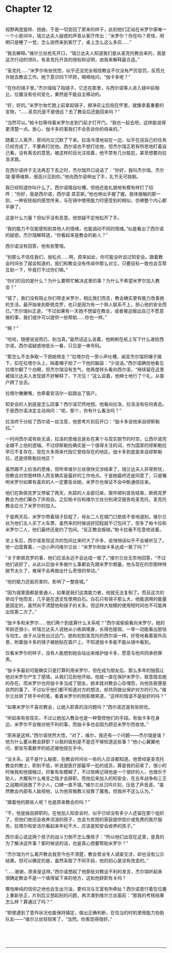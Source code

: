 # Chapter 12

<br>
视野再度旋转、扭曲，于是一切变回了原来的样子，此刻他们正站在米罗尔家唯一一个小房间中，瑞兰达夫人疑惑的声音从客厅传出：“米罗尔？你在吗？奇怪，明明只是睡了一觉，怎么突然来到客厅了，桌上怎么这么多灰……”

“我去解释。”维尔兰丝抢先开口，“瑞兰达夫人知道我们是从圣克托教会来的，我是这次行动的领队，有圣克托开具的授权和证明，由我来解释最合适。”

“圣克托……”米罗尔有些恍惚，似乎还没完全相信教会不仅没有严厉惩罚，反而允许她去教会工作。她下意识四下环顾，喃喃地问，“伽卡多呢？”

“在你的镜子里。”杰尔瑞指了指镜子，它还在那里，与西尔诺等人进入镜中前相比，位置没有任何变化，果然是不能自主移动的。

“好，好的。”米罗尔匆忙跑上前拿起镜子，擦净灰尘后抱在怀里，就像拿着重要的宝物，“……圣克托是不是很远？去了教会后还能回来吗？”

“当然可以。”帕卡拉等待着米罗尔走到门前才打开门，“我也一起去吧，这样能说得更清楚一点。放心，伽卡多的事我们不会告诉你的母亲的。”

随着三人离开，房间内又沉默了下来。拉洛冷漠地站在一边，似乎在说自己的任务已经完成了，不要再打扰他。西尔诺也不想打扰他，但杰尔瑞正若有所思地盯着自己看，没有离去的意思。被这样的目光注视着，他不禁有几分尴尬，甚至想要向拉洛求救。

在西尔诺终于无法再忍下去之时，杰尔瑞开口说话了：“你好，我叫杰尔瑞，杰尔瑞·塞蒂维斯，很高兴见到你。”他向西尔诺伸出了手，礼节无可挑剔。

我已经知道你叫什么了。西尔诺暗自吐槽，但他还是礼貌地有模有样打了招呼：“你好，我是西尔诺，西尔诺·其亚斯。”他也伸出手握了握。肢体接触的那一刻，一种安抚般的感觉传来，与在镜中使用能力时感受到的相似，仿佛整个内心都平静了。

这是什么力量？但似乎没有恶意。他惊疑不定地松开了手。

“我的能力不仅能感知到其他人的情绪，也能调动不同的情绪。”似是看出了西尔诺的疑惑，杰尔瑞解释道，“你看起来是教会的新人？”

西尔诺没有回答，他有些警惕。

“别那么不信任我们，放松点……啊，原来如此，你可能没听说过知安会。跟着教会时间长了就会知道的，我们和教会没有传闻中那么对立，只要目标一致也会互帮互助一下，毕竟打不过你们嘛。”

“你们的目的是什么？为什么要帮忙解决这里的事？为什么不希望米罗尔加入教会？”

“错了，我们没有阻止你们带走米罗尔，相比我们而言，教会确实更有能力改善她的生活。最开始来到斯佩克罗，也只是因为有一个熟人联系不上，担心他的安全而已。”杰尔瑞纠正道，“不过如果有一天她不想留在教会，或者被迫做出自己不愿意做的事，我们或许可以提供一些帮助……你也一样。”

“啊？”

“哈哈，随便说说而已，别当真。”虽然话这么说着，他刷刷在纸上写下什么递给西尔诺，西尔诺疑惑地低头一看，只见是一串号码。

“那怎么不去争取一下把她带走？”拉塔尔在一旁小声吐槽，闻言杰尔瑞将帽子摘下，扣在拉塔尔头上，隔着帽子拍了一下他的脑袋：“少说话。”西尔诺确信他看见拉塔尔翻了个白眼，但杰尔瑞没有生气，他再度转头看向西尔诺，“继续留在这里被瑞兰达夫人发现就不好解释了，下次见！”这么说着，他绅士地行了个礼，从窗户跨了出去。

拉塔尔撇撇嘴，也牵着安洁尔一起跳出了窗户。

知安会的人到底是怎么回事？西尔诺茫然地想。他看向拉洛，拉洛没有任何表态。于是西尔诺决定主动询问：“呃，那个，你有什么看法吗？”

拉洛终于分给了西尔诺一丝注意，他思考片刻后开口：“伽卡多说他来自缪斯勒拉。”

一时间西尔诺有些无语，拉洛的思维总是处在某个与现实脱节的时空，让西尔诺完全跟不上他的逻辑。不过缪斯勒拉确实是一个值得关注的词，作为国家的缪斯勒拉早已不复存在，现在大多用来代指它曾经存在的地区。伽卡多到底是来自缪斯勒拉，还是缪斯勒拉地区？

虽然跟不上拉洛的思维，但所幸维尔兰丝很快交涉结束了，瑞兰达夫人非常担忧，但教会对奈图林特人而言确实是最好的工作地点。于是她最终还是同意了，只是嘱咐米罗尔如果有喜欢的人一定要告诉她，米罗尔也保证不会中断通信往来。

他们在斯佩克罗又停留了两天，失踪的人全部归来，案件顺利宣告结束，斯佩克罗教会为他们筹办了庆祝会。之后帕卡拉和维尔兰丝分别递交报告给圣克托，圣克托教会应允了米罗尔的加入。

于是两天后，米罗尔带着镜子启程了，母女二人在城门口依依不舍地道别。维尔兰丝为他们五人买了火车票，虽然来的时候说好回程就不订包间了，但多了帕卡拉和米罗尔二人，他们最终还是约了包间。“反正教会报销。”帕卡拉毫不在意地说着。

坐上车后，西尔诺发现这次的包间比来时大了许多，说悄悄话似乎不会被听见了。他一边盘算着，一边小声问维尔兰丝：“米罗尔和伽卡多达成一致了吗？”

“关于斯佩克罗的事，他们应该永远不会达成一致了。”维尔兰丝无奈地回答，“不过他们说好了，从此以后伽卡多做什么事都会先跟米罗尔商量。他与现在的奈图林特脱节太久了，难保不会再做出什么奇怪的举动。”

“他的能力还挺厉害的，影响了一整座城。”

“因为城里面都是普通人，如果是我们这类能力者，他就无法复制了。而且这次的举动于他而言，几乎是在透支性使用白石。白石只有镜子那么大，他能调用的能量是固定的，虽然尚不清楚他和镜子的关系，但这样大规模的使用短时间也不可能再出现第二次了。”

“伽卡多和米罗尔……他们两个到底算什么关系呢？”西尔诺偷偷看向米罗尔，她的年龄还很小，听瑞兰达夫人说她从小疾病缠身，长得也瘦弱，一举一动能看出胆怯与怕生。由于从没有出过远门，她和初到圣克托的西尔诺一样，好奇地看着窗外风景，附着伽卡多的镜子被她贴在窗户上，不知道伽卡多能不能从镜中看到。

仅看米罗尔的样子，没有人能想到她会站出来维护伽卡多，愿意与他共同承担罪责。

“伽卡多最初可能确实只是打算利用米罗尔，但在成为朋友后，那么多年的独孤让他对米罗尔产生了感情。从我们见到他开始，他就一直在保护米罗尔，故意隐去她的存在。而米罗尔也将伽卡多当成了朋友，她本就对教会心存埋怨，向他告密便是自然的事了。不过似乎他们都不知道对方的想法，却共同做出保护对方的行为。”维尔兰丝转了转手中的笔，看着米罗尔的侧影微笑道，“这样的情谊不是挺好的吗？”

“如果米罗尔不喜欢教会，让她入职真的没问题吗？”西尔诺还是有些担忧。

“听起来有些现实，不过让她加入教会也是一种管控他们的手段。有伽卡多在身边，米罗尔不会做对他不利的事，而伽卡多也会因为顾忌米罗尔而收敛。”

“原来是这样。”西尔诺恍然大悟，“对了，维尔，我还有一个问题——杰尔瑞是谁？他为什么要从教会辞职？以我的级别是不是还不够知道这些事？”他小心翼翼地问，那张写着数字的纸还被他捏在手中。

“没关系，这不是什么秘密，在教会时间长一些的人应该都知道。他曾经是圣克托教会的教士，职别不低，听说是医疗部最早一批的成员，算是我的前辈了。很小的时候我和他接触过，印象有些模糊了，不过依稀记得他是一个很好的人，也很乐于助人，大概有什么难言之隐才会辞职。而他后来加入的知安会，在五年战争和三王之战期间拯救了不少人，口碑一直不错。”维尔兰丝沉吟片刻，压低了声音道，“虽然教会内部有人敌视他，认为他背叛教义投靠了魔鬼，但我并不这么认为。”

“跟着他的那些人呢？也是原来教会的吗？”

“不，他是独自辞职的。在他加入知安会时，似乎已经没有多少人还留在那个组织了，但他们依旧会收养流浪的孩子，也会为贫困的家庭提供低价或免费的医疗服务。拉塔尔和安洁尔看起来年纪不大，应该是知安会收养的孩子。”

西尔诺心说这两个孩子的战斗力倒不怎么像孩子：“所以他们出现在这里，是真的为了解决这件事？那时候说的话，也是真心想要帮助米罗尔？”

“杰尔瑞为什么离开教会我至今也不清楚，教会曾派专人调查交涉，却也没有公示结果。但可以确定的是，虽然采取了不同手段，他的初心是没有改变的。”

“……谢谢，原来是这样。”西尔诺想起了他那些对教会不利的发言，杰尔瑞听起来很确定教会不是一个值得留下来的地方，这和他辞职有关吗？

哪怕单纯的信仰之地也会生出污浊，更何况与王室有所牵扯？西尔诺思忖着在位置上重新坐正，片刻后又想起别的问题，再次凑到维尔兰丝面前：“那我的考核结果怎么样？算通过了吗？”

“即使遇到了意外状况也能保持镇定，做出正确判断，在恰当的时机使用能力协助队友——”维尔兰丝轻轻笑了，“当然。你表现得很好。”

<br>
<br>
<br>

---
